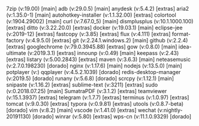 7zip (v:19.00) [main]
adb (v:29.0.5) [main]
anydesk (v:5.4.2) [extras]
aria2 (v:1.35.0-1) [main]
autohotkey-installer (v:1.1.32.00) [extras]
colortool (v:1904.29002) [main]
curl (v:7.67.0_5) [main]
dismplusplus (v:10.1.1000.100) [extras]
ditto (v:3.22.20.0) [extras]
docker (v:19.03.1) [main]
eclipse-jee (v:2019-12) [extras]
fastcopy (v:3.85) [extras]
flux (v:4.111) [extras]
format-factory (v:4.9.5.0) [extras]
git (v:2.24.1.windows.2) [main]
github (v:2.2.4) [extras]
googlechrome (v:79.0.3945.88) [extras]
gow (v:0.8.0) [main]
idea-ultimate (v:2019.3.1) [extras]
innounp (v:0.49) [main]
keepass (v:2.43) [extras]
listary (v:5.00.2843) [extras]
maven (v:3.6.3) [main]
neteasemusic (v:2.7.0.198230) [dorado]
nginx (v:1.17.6) [main]
nodejs (v:13.5.0) [main]
potplayer (v:)
qqplayer (v:4.5.2.1039) [dorado]
redis-desktop-manager (v:2019.5) [dorado]
runany (v:5.6.8) [dorado]
scrcpy (v:1.12.1) [main]
snipaste (v:1.16.2) [extras]
sublime-text (v:3211) [extras]
sudo (v:0.2018.07.25) [main]
SumatraPDF (v:3.1.2) [extras]
teamviewer (v:15.1.3937) [extras]
telegram (v:1.7.7) [extras]
terminus (v:1.0.97) [extras]
tomcat (v:9.0.30) [extras]
typora (v:0.9.81) [extras]
utools (v:0.8.7-beta) [dorado]
vim (v:8.2) [main]
vscode (v:1.41.0) [extras]
wechat (v:nightly-20191130) [dorado]
winrar (v:5.80) [extras]
wps-cn (v:11.1.0.9329) [dorado]
